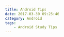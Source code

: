 ```yaml
---
title: Android Tips
date: 2017-03-30 09:25:46
category: Android
tags: 
	- Android Study Tips
---
```

